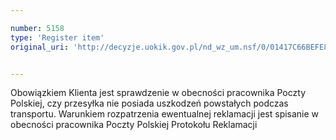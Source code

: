 ```yaml
---

number: 5158
type: 'Register item'
original_uri: 'http://decyzje.uokik.gov.pl/nd_wz_um.nsf/0/01417C66BEFE8CD0C1257BC0003FA446?OpenDocument'


---
```


Obowiązkiem Klienta jest sprawdzenie w obecności pracownika Poczty Polskiej, czy przesyłka nie posiada uszkodzeń powstałych podczas transportu. Warunkiem rozpatrzenia ewentualnej reklamacji jest spisanie w obecności pracownika Poczty Polskiej Protokołu Reklamacji

